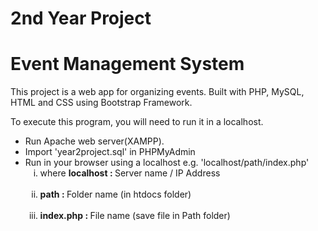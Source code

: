 # 2nd Year Project
# Event Management System

<p>
This project is a web app for organizing events. Built with PHP, MySQL, HTML and CSS using Bootstrap Framework.
<p>
To execute this program, you will need to run it in a localhost.
<ul>
<li>Run Apache web server(XAMPP).</li>
<li>Import 'year2project.sql' in PHPMyAdmin</li>
  <li>Run in your browser using a localhost e.g. 'localhost/path/index.php' 
    <br> <ol type="i"> <li> where <strong>localhost : </strong> Server name / IP Address </li><br>
  <li> <strong> path : </strong> Folder name (in htdocs folder)</li><br>
    <li> <strong> index.php : </strong> File name (save file in Path folder)</li> </ol>   
  </li>
</ul>
